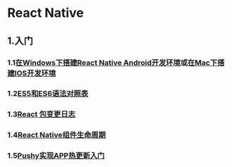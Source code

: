# React Native

## 1.入门

### 1.1[在Windows下搭建React Native Android开发环境](https://github.com/codingEcho/react-native-start/blob/master/Start%20React%20Native%20For%20Android%20On%20Windows%207.md)或[在Mac下搭建IOS开发环境](https://github.com/codingEcho/react-native-start/blob/master/Mac%20IOS%20%E7%8E%AF%E5%A2%83%E6%90%AD%E5%BB%BA.md)

### 1.2[ES5和ES6语法对照表](https://github.com/codingEcho/react-native-start/blob/master/React%20on%20ES6.md)

### 1.3[React 包变更日志](https://github.com/codingEcho/react-native-start/blob/master/React%20Package%20Changes.md)

### 1.4[React Native组件生命周期](http://www.race604.com/react-native-component-lifecycle/)

### 1.5[Pushy实现APP热更新入门](https://github.com/codingEcho/react-native-start/blob/master/hot-update/reactnativecn/0-5.Pushy%E7%83%AD%E6%9B%B4%E6%96%B001-%E5%87%86%E5%A4%87%E5%B7%A5%E4%BD%9C.md)
